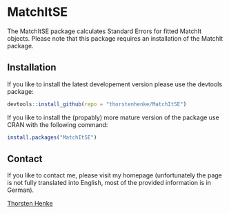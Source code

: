 
MatchItSE
=========

The MatchItSE package calculates Standard Errors for fitted MatchIt objects. Please note that this package requires an installation of the MatchIt package.

Installation
------------

If you like to install the latest developement version please use the devtools package:

``` r
devtools::install_github(repo = "thorstenhenke/MatchItSE")
```

If you like to install the (propably) more mature version of the package use CRAN with the following command:

``` r
install.packages("MatchItSE")
```

Contact
-------

If you like to contact me, please visit my homepage (unfortunately the page is not fully translated into English, most of the provided information is in German).

[Thorsten Henke](http://www.uni-potsdam.de/psych-grundschulpaed/mitarbeiter-innen/thorsten-henke.html)
